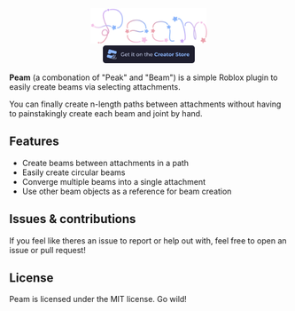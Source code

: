 <div align="center">
    <img src="assets/logo.png" alt="Peam" height="64" />
</div>

<div align="center">
    <a href="https://create.roblox.com/store/asset/96990325057372/Peam"><img src="assets/creatorStore.png" alt="Creator Store" height="32"></a>
</div>

**Peam** (a combonation of "Peak" and "Beam") is a simple Roblox plugin to easily create beams via selecting attachments.

You can finally create n-length paths between attachments without having to painstakingly create each beam and joint by hand.

## Features

-   Create beams between attachments in a path
-   Easily create circular beams
-   Converge multiple beams into a single attachment
-   Use other beam objects as a reference for beam creation

## Issues & contributions

If you feel like theres an issue to report or help out with, feel free to open an issue or pull request!

## License

Peam is licensed under the MIT license. Go wild!
